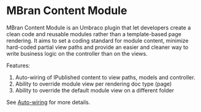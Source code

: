 # MBran Content Module

MBran Content Module is an Umbraco plugin that let developers create a clean code and reusable modules rather than a template-based page rendering. It aims to set a coding standard for module content, minimize hard-coded partial view paths and provide an easier and cleaner way to write business logic on the controller than on the views. 

Features:
1. Auto-wiring of IPublished content to view paths, models and controller. 
2. Ability to override module view per rendering doc type (page)
3. Ability to override the default module view on a different folder

See [Auto-wiring](https://github.com/markglibres/mbran-umbraco-content-module/wiki/Auto-wiring) for more details.

